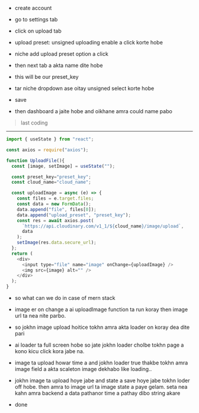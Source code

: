 - create account

- go to settings tab

- click on upload tab

- upload preset: unsigned uploading enable a click korte hobe

- niche add upload preset option a click

- then next tab a akta name dite hobe
 - this will be our preset_key

- tar niche dropdown ase oitay unsigned select korte hobe

- save

- then dashboard a jaite hobe and oikhane amra could name pabo

> last coding

***

```js
import { useState } from "react";

const axios = require("axios");

function UploadFile(){
  const [image, setImage] = useState("");

  const preset_key="preset_key";
  const cloud_name="cloud_name";

  const uploadImage = async (e) => {
    const files = e.target.files;
    const data = new FormData();
    data.append("file", files[0]);
    data.append("upload_preset", "preset_key");
    const res = await axios.post(
      `https://api.cloudinary.com/v1_1/${cloud_name}/image/upload`,
      data
    );
    setImage(res.data.secure_url);
  };
  return (
    <div>
      <input type="file" name="image" onChange={uploadImage} />
      <img src={image} alt="" />
    </div>
  );
}

```

- so what can we do in case of mern stack

- image er on change a ai uploadImage function ta run koray then image url ta nea nite parbo.

- so jokhn image upload hoitice tokhn amra akta loader on koray dea dite pari
- ai loader ta full screen hobe so jate jokhn loader cholbe tokhn page a kono kicu click kora jabe na.

- image ta upload howar time a and jokhn loader true thakbe tokhn amra image field a akta scaleton image dekhabo like loading..

- jokhn image ta upload hoye jabe and state a save hoye jabe tokhn loder off hobe. then amra to image url ta image state a paye gelam. seta nea kahn amra backend a data pathanor time a pathay dibo string akare 

- done